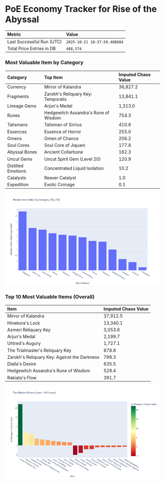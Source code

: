 # PoE Economy Tracker for Rise of the Abyssal

<!-- START_MAINTENANCE -->
| Metric | Value |
|:---|:---|
| Last Successful Run (UTC) | `2025-10-21 18:37:59.400684` |
| Total Price Entries in DB | `488,574` |

<!-- END_MAINTENANCE -->

<!-- START_DATAFRAME_DEBUG -->
<!-- END_DATAFRAME_DEBUG -->

<!-- START_CATEGORY_ANALYSIS -->
### Most Valuable Item by Category
| Category | Top Item | Imputed Chaos Value |
| :--- | :--- | :--- |
| Currency | Mirror of Kalandra | 36,827.2 |
| Fragments | Zarokh's Reliquary Key: Temporalis | 13,841.1 |
| Lineage Gems | Arjun's Medal | 1,313.0 |
| Runes | Hedgewitch Assandra's Rune of Wisdom | 754.3 |
| Talismans | Talisman of Sirrius | 410.8 |
| Essences | Essence of Horror | 255.0 |
| Omens | Omen of Chance | 206.2 |
| Soul Cores | Soul Core of Jiquani | 177.8 |
| Abyssal Bones | Ancient Collarbone | 162.3 |
| Uncut Gems | Uncut Spirit Gem (Level 20) | 120.9 |
| Distilled Emotions | Concentrated Liquid Isolation | 10.2 |
| Catalysts | Reaver Catalyst | 1.0 |
| Expedition | Exotic Coinage | 0.1 |


![Category Analysis Chart](charts/category_analysis.png)
<!-- END_ANALYSIS -->

<!-- START_ANALYSIS -->
### Top 10 Most Valuable Items (Overall)
| Item | Imputed Chaos Value |
| :--- | :--- |
| Mirror of Kalandra | 37,912.5 |
| Hinekora's Lock | 13,340.1 |
| Azmeri Reliquary Key | 3,053.6 |
| Arjun's Medal | 2,199.7 |
| Uhtred's Augury | 1,727.1 |
| The Trialmaster's Reliquary Key | 878.8 |
| Zarokh's Reliquary Key: Against the Darkness | 798.3 |
| Dialla's Desire | 635.5 |
| Hedgewitch Assandra's Rune of Wisdom | 528.4 |
| Rakiata's Flow | 391.7 |


![Market Movers Chart](charts/market_movers.png)
<!-- END_ANALYSIS -->
